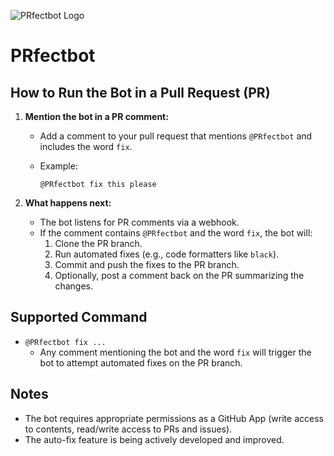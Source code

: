 ![PRfectbot Logo](./brands/PRfectbot.ai.png)

# PRfectbot

## How to Run the Bot in a Pull Request (PR)

1. **Mention the bot in a PR comment:**

   - Add a comment to your pull request that mentions `@PRfectbot` and includes the word `fix`.
   - Example:

     ```
     @PRfectbot fix this please
     ```

2. **What happens next:**
   - The bot listens for PR comments via a webhook.
   - If the comment contains `@PRfectbot` and the word `fix`, the bot will:
     1. Clone the PR branch.
     2. Run automated fixes (e.g., code formatters like `black`).
     3. Commit and push the fixes to the PR branch.
     4. Optionally, post a comment back on the PR summarizing the changes.

## Supported Command

- `@PRfectbot fix ...`
  - Any comment mentioning the bot and the word `fix` will trigger the bot to attempt automated fixes on the PR branch.

## Notes

- The bot requires appropriate permissions as a GitHub App (write access to contents, read/write access to PRs and issues).
- The auto-fix feature is being actively developed and improved.
